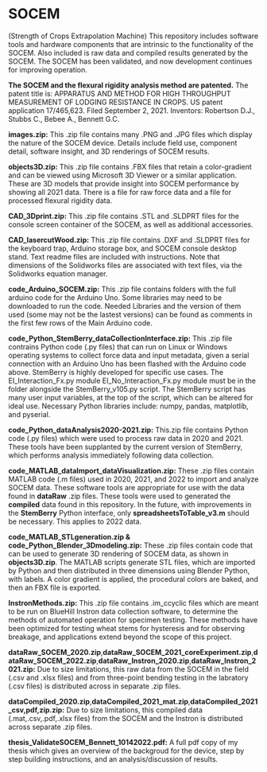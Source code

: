 # SOCEM
(Strength of Crops Extrapolation Machine)
This repository includes software tools and hardware components that are intrinsic to the functionality of the SOCEM.
Also included is raw data and compiled results generated by the SOCEM.
The SOCEM has been validated, and now development continues for improving operation.

**The SOCEM and the flexural rigidity analysis method are patented.**
The patent title is: APPARATUS AND METHOD FOR HIGH THROUGHPUT MEASUREMENT OF LODGING RESISTANCE IN CROPS.
US patent application 17/465,623. Filed September 2, 2021.
Inventors: Robertson D.J., Stubbs C., Bebee A., Bennett G.C.

**images.zip:** This .zip file contains many .PNG and .JPG files which display the nature of the SOCEM device. Details include field use, component detail, software insight, and 3D renderings of SOCEM results.  

**objects3D.zip:** This .zip file contains .FBX files that retain a color-gradient and can be viewed using Microsoft 3D Viewer or a similar application. These are 3D models that provide insight into SOCEM performance by showing all 2021 data. There is a file for raw force data and a file for processed flexural rigidity data.

**CAD_3Dprint.zip:** This .zip file contains .STL and .SLDPRT files for the console screen container of the SOCEM, as well as additional accessories.

**CAD_lasercutWood.zip:** This .zip file contains .DXF and .SLDPRT files for the keyboard trap, Arduino storage box, and SOCEM console desktop stand. Text readme files are included with instructions. Note that dimensions of the Solidworks files are associated with text files, via the Solidworks equation manager.

**code_Arduino_SOCEM.zip:** This .zip file contains folders with the full arduino code for the Arduino Uno. Some libraries may need to be downloaded to run the code. Needed Libraries and the version of them used (some may not be the lastest versions) can be found as comments in the first few rows of the Main Arduino code. 

**code_Python_StemBerry_dataCollectionInterface.zip:** This .zip file contrains Python code (.py files) that can run on Linux or Windows operating systems to collect force data and input metadata, given a serial connection with an Arduino Uno has been flashed with the Arduino code above. StemBerry is highly developed for specific use cases. The EI_Interaction_Fx.py module EI_No_Interaction_Fx.py module must be in the folder alongside the StemBerry_v105.py script. The StemBerry script has many user input variables, at the top of the script, which can be altered for ideal use. Necessary Python libraries include: numpy, pandas, matplotlib, and pyserial.

**code_Python_dataAnalysis2020-2021.zip:** This.zip file contains Python code (.py files) which were used to process raw data in 2020 and 2021. These tools have been supplanted by the current version of StemBerry, which performs analysis immediately following data collection.

**code_MATLAB_dataImport_dataVisualization.zip:** These .zip files contain MATLAB code (.m files) used in 2020, 2021, and 2022 to import and analyze SOCEM data. These software tools are appropriate for use with the data found in **dataRaw** .zip files. These tools were used to generated the **compiled** data found in this repository. In the future, with improvements in the **StemBerry** Python interface, only **spreadsheetsToTable_v3.m** should be necessary. This applies to 2022 data.

**code_MATLAB_STLgeneration.zip & code_Python_Blender_3Dmodeling.zip:** These .zip files contain code that can be used to generate 3D rendering of SOCEM data, as shown in **objects3D.zip**. The MATLAB scripts generate STL files, which are imported by Python and then distributed in three dimensions using Blender Python, with labels. A color gradient is applied, the procedural colors are baked, and then an FBX file is exported. 

**InstronMethods.zip:** This .zip file contains .im_ccyclic files which are meant to be run on BlueHill Instron data collection software, to determine the methods of automated operation for specimen testing. These methods have been optimized for testing wheat stems for hysteresis and for observing breakage, and applications extend beyond the scope of this project.

**dataRaw_SOCEM_2020.zip**,**dataRaw_SOCEM_2021_coreExperiment.zip**,**dataRaw_SOCEM_2022.zip**,**dataRaw_Instron_2020.zip**,**dataRaw_Instron_2021.zip:** Due to size limitations, this raw data from the SOCEM in the field (.csv and .xlsx files) and from three-point bending testing in the labratory (.csv files) is distributed across in separate .zip files.

**dataCompiled_2020.zip**,**dataCompiled_2021_mat.zip**,**dataCompiled_2021_csv,pdf,zip.zip:** Due to size limitations, this compiled data (.mat,.csv,.pdf,.xlsx files) from the SOCEM and the Instron is distributed across separate .zip files.

**thesis_ValidateSOCEM_Bennett_10142022.pdf:** A full pdf copy of my thesis which gives an overview of the backgroud for the device, step by step building instructions, and an analysis/discussion of results.   
